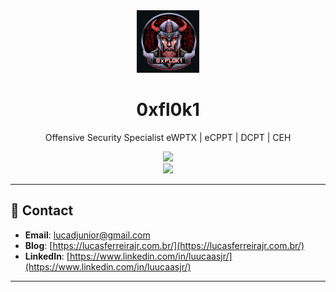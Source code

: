 <div align="center">
</div>
<div align="center">
  <img width="100" src="/0xfl0k1.jpg" alt="Profile Picture" />
</div>


<div align="center">
  <h1 align="center">0xfl0k1</h1>
  <p align="center">Offensive Security Specialist eWPTX | eCPPT | DCPT | CEH</p>
</div>


<div align="center">
  <img src="https://github-readme-stats-sigma-five.vercel.app/api?username=0xfl0k1&show_icons=true&theme=tokyonight&hide_border=true" />
</div>

<div align="center">
  <img src="https://github-readme-stats-sigma-five.vercel.app/api/top-langs/?username=0xfl0k1&theme=tokyonight&hide_border=true" />
</div>

---

## 💬 Contact
- **Email**: [lucadjunior@gmail.com](lucadjunior@gmail.com)
- **Blog**: [https://lucasferreirajr.com.br/](https://lucasferreirajr.com.br/)
- **LinkedIn**: [https://www.linkedin.com/in/luucaasjr/](https://www.linkedin.com/in/luucaasjr/)




---

<div align="center">

</div>

